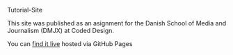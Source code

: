 Tutorial-Site

This site was published as an asignment for the Danish School of Media and Journalism (DMJX) at Coded Design.

You can [find it live](https://baldriansector.github.io/Tutorial-Site/) hosted via GitHub Pages
